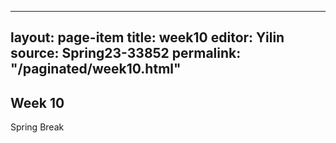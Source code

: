 
---
layout: page-item
title: week10
editor: Yilin
source: Spring23-33852
permalink: "/paginated/week10.html"
---

## Week 10

Spring Break